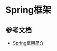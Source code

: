 # Spring框架

## 参考文档

* [Spring框架简介](https://github.com/Snailclimb/JavaGuide/blob/master/docs/system-design/framework/spring/SpringInterviewQuestions.md)